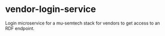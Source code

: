 # vendor-login-service
Login microservice for a mu-semtech stack for vendors to get access to an RDF endpoint.
